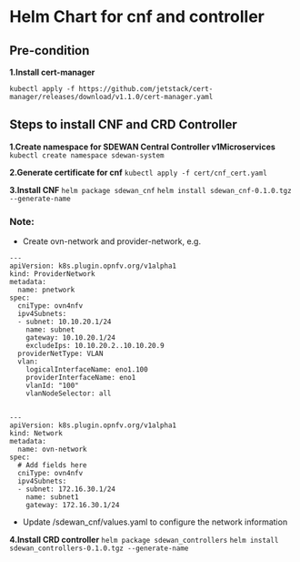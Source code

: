 # Helm Chart for cnf and controller
## Pre-condition
**1.Install cert-manager**
 
`kubectl apply -f https://github.com/jetstack/cert-manager/releases/download/v1.1.0/cert-manager.yaml`
 
## Steps to install CNF and CRD Controller
**1.Create namespace for SDEWAN Central Controller v1Microservices**
`kubectl create namespace sdewan-system`
 
**2.Generate certificate for cnf**
`kubectl apply -f cert/cnf_cert.yaml`
 
**3.Install CNF**
`helm package sdewan_cnf`
`helm install sdewan_cnf-0.1.0.tgz --generate-name`
 
### Note:
- Create ovn-network and provider-network, e.g. 
```
---
apiVersion: k8s.plugin.opnfv.org/v1alpha1
kind: ProviderNetwork
metadata:
  name: pnetwork
spec:
  cniType: ovn4nfv
  ipv4Subnets:
  - subnet: 10.10.20.1/24
    name: subnet
    gateway: 10.10.20.1/24
    excludeIps: 10.10.20.2..10.10.20.9
  providerNetType: VLAN
  vlan:
    logicalInterfaceName: eno1.100
    providerInterfaceName: eno1
    vlanId: "100"
    vlanNodeSelector: all
 
 
---
apiVersion: k8s.plugin.opnfv.org/v1alpha1
kind: Network
metadata:
  name: ovn-network
spec:
  # Add fields here
  cniType: ovn4nfv
  ipv4Subnets:
  - subnet: 172.16.30.1/24
    name: subnet1
    gateway: 172.16.30.1/24
```
- Update /sdewan_cnf/values.yaml to configure the network information
 
**4.Install CRD controller**
`helm package sdewan_controllers`
`helm install sdewan_controllers-0.1.0.tgz --generate-name`

